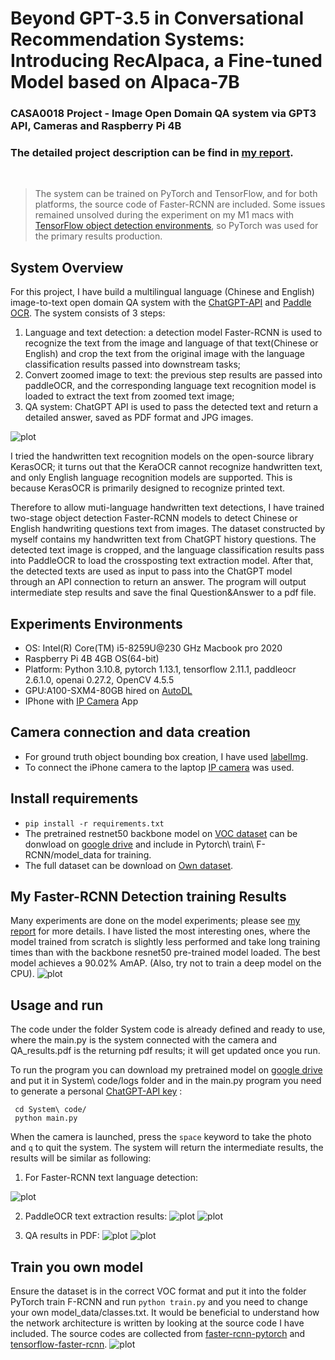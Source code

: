 # Beyond GPT-3.5 in Conversational Recommendation Systems: Introducing RecAlpaca, a Fine-tuned Model based on Alpaca-7B

### CASA0018 Project - Image Open Domain QA system via GPT3 API, Cameras and Raspberry Pi 4B

### The detailed project description can be find in [my report](./report/report.md).

<br />

> The system can be trained on PyTorch and TensorFlow, and for both platforms, the source code of Faster-RCNN are included.  Some issues remained unsolved during the experiment on my M1 macs with [TensorFlow object detection environments](https://github.com/tensorflow/io/issues/1625), so PyTorch was used for the primary results production.

## System Overview

For this project, I have build a multilingual language (Chinese and English) image-to-text open domain QA system with the [ChatGPT-API](https://openai.com/blog/introducing-chatgpt-and-whisper-apis) and [Paddle OCR](https://github.com/PaddlePaddle/PaddleOCR). The system consists of 3 steps:
 1. Language and text detection: a detection model Faster-RCNN is used to recognize the text from the image and language of that text(Chinese or English) and crop the text from the original image with the language classification results passed into downstream tasks;
 2. Convert zoomed image to text: the previous step results are passed into paddleOCR, and the corresponding language text recognition model is loaded to extract the text from zoomed text image;
 3. QA system: ChatGPT API is used to pass the detected text and return a detailed answer, saved as PDF format and JPG images.

![plot](./Images/system2.png)

I tried the handwritten text recognition models on the open-source library KerasOCR; it turns out that the KeraOCR cannot recognize handwritten text, and only English language recognition models are supported. This is because KerasOCR is primarily designed to recognize printed text. 

Therefore to allow muti-language handwritten text detections, I have trained two-stage object detection Faster-RCNN models to detect Chinese or English handwriting questions text from images. The dataset constructed by myself contains my handwritten text from ChatGPT history questions. The detected text image is cropped, and the language classification results pass into PaddleOCR to load the crossposting text extraction model. After that, the detected texts are used as input to pass into the ChatGPT model through an API connection to return an answer. The program will output intermediate step results and save the final Question&Answer to a pdf file. 

## Experiments Environments
 - OS: Intel(R) Core(TM) i5-8259U@230 GHz Macbook pro 2020
 - Raspberry Pi 4B 4GB OS(64-bit)
 - Platform: Python 3.10.8, pytorch 1.13.1, tensorflow 2.11.1, paddleocr 2.6.1.0, openai 0.27.2, OpenCV 4.5.5
 - GPU:A100-SXM4-80GB hired on [AutoDL](https://www.autodl.com/home)
 - IPhone with [IP Camera](https://github.com/shenyaocn/IP-Camera-Bridge) App

## Camera connection and data creation
 - For ground truth object bounding box creation, I have used [labelImg](https://github.com/heartexlabs/labelImg).
 - To connect the iPhone camera to the laptop [IP camera](https://github.com/shenyaocn/IP-Camera-Bridge) was used.
 
## Install requirements
 - ```pip install -r requirements.txt```
 - The pretrained restnet50 backbone model on [VOC dataset](http://host.robots.ox.ac.uk/pascal/VOC/voc2007/) can be donwload on [google drive](https://drive.google.com/drive/folders/1bBdFgyOmAyaZJotF_79pKl8VIXhYggee?usp=sharing) and include in Pytorch\ train\ F-RCNN/model_data for training.
 - The full dataset can be download on [Own dataset](https://drive.google.com/drive/folders/1d7Cq-iJxVMWsWlyYrQ-pGN5UGvLxXnRg?usp=sharing).

## My Faster-RCNN Detection training Results
Many experiments are done on the model experiments; please see [my report](./report/report.md) for more details. I have listed the most interesting ones, where the model trained from scratch is slightly less performed and take long training times than with the backbone resnet50 pre-trained model loaded. The best model achieves a 90.02% AmAP. (Also, try not to train a deep model on the CPU).
![plot](./report/compare.png)

## Usage and run
The code under the folder System code is already defined and ready to use, where the main.py is the system connected with the camera and QA_results.pdf is the returning pdf results; it will get updated once you run.

To run the program you can download my pretrained model on [google drive](https://drive.google.com/drive/folders/1bBdFgyOmAyaZJotF_79pKl8VIXhYggee?usp=sharing) and put it in System\ code/logs folder and in the main.py program you need to generate a personal [ChatGPT-API key](https://openai.com/blog/introducing-chatgpt-and-whisper-apis) :
```
 cd System\ code/
 python main.py
```
When the camera is launched, press the ```space``` keyword to take the photo and ```q``` to quit the system.
The system will return the intermediate results, the results will be similar as following:
 1. For Faster-RCNN text language detection:
 
 ![plot](./Images/combine.png)

 2. PaddleOCR text extraction results:
 ![plot](./Images/paddleChinese.png)
 ![plot](./Images/paddleEnglish.png)

 3. QA results in PDF:
 ![plot](./Images/ChineseDoc.png)
 ![plot](./Images/EnglishDoc.png)

 ## Train you own model
Ensure the dataset is in the correct VOC format and put it into the folder PyTorch train F-RCNN and run ```python train.py``` and you need to change your own model_data/classes.txt. It would be beneficial to understand how the network architecture is written by looking at the source code I have included. The source codes are collected from [faster-rcnn-pytorch](https://github.com/bubbliiiing/faster-rcnn-pytorch) and [tensorflow-faster-rcnn](https://github.com/endernewton/tf-faster-rcnn).
![plot](./Images/FRCNN.png)

